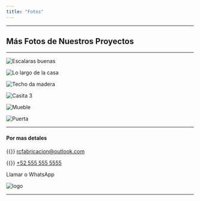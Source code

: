 ```yaml
---
title: "Fotos"
---
```


---

## Más Fotos de Nuestros Proyectos

---

![Escalaras buenas](../images/cottage_1_stairs.jpeg)

![Lo largo de la casa](../images/cottage_length.jpeg)

![Techo da madera](../images/cottage_ceiling.jpeg)

![Casita 3](../images/house_4.jpeg)

![Mueble](../images/house_Table.jpeg)

![Puerta](../images/house_door.jpeg)

---

#### Por mas detales

{{<icon class="fa fa-envelope">}}&nbsp;[rcfabricacion@outlook.com](mailto:rcfabricacion@outlook.com)

{{<icon class="fa fa-phone">}}&nbsp;[+52 555 555 5555](tel:+52555555555)

Llamar o WhatsApp

![logo](../images/favicon-32x32.png)

---
